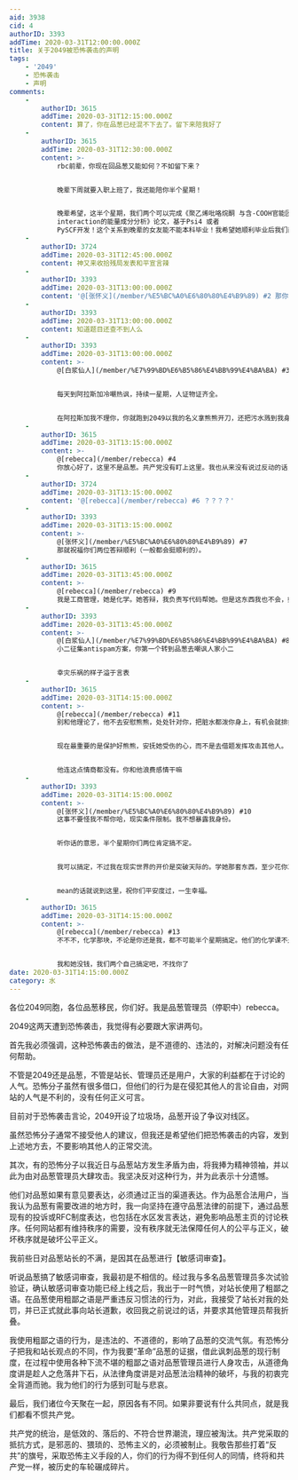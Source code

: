 ```yaml
---
aid: 3938
cid: 4
authorID: 3393
addTime: 2020-03-31T12:00:00.000Z
title: 关于2049被恐怖袭击的声明
tags:
    - '2049'
    - 恐怖袭击
    - 声明
comments:
    -
        authorID: 3615
        addTime: 2020-03-31T12:15:00.000Z
        content: 算了，你在品葱已经混不下去了。留下来陪我好了
    -
        authorID: 3615
        addTime: 2020-03-31T12:30:00.000Z
        content: >-
            rbc前辈，你现在回品葱又能如何？不如留下来？


            晚辈下周就要入职上班了，我还能陪你半个星期！


            晚辈希望，这半个星期，我们两个可以完成《聚乙烯吡咯烷酮 与含-COOH官能团的分子间π
            interaction的能量成分分析》论文，基于Psi4 或者
            PySCF开发！这个关系到晚辈的女友能不能本科毕业！我希望她顺利毕业后我们两个人结婚~
    -
        authorID: 3724
        addTime: 2020-03-31T12:45:00.000Z
        content: 神又来收拾残局发表和平宣言辣
    -
        authorID: 3393
        addTime: 2020-03-31T13:00:00.000Z
        content: '@[张怀义](/member/%E5%BC%A0%E6%80%80%E4%B9%89) #2 那你女友准备改题目吧'
    -
        authorID: 3393
        addTime: 2020-03-31T13:00:00.000Z
        content: 知道题目还查不到人么
    -
        authorID: 3393
        addTime: 2020-03-31T13:00:00.000Z
        content: >-
            @[白浆仙人](/member/%E7%99%BD%E6%B5%86%E4%BB%99%E4%BA%BA) #3 你就是督战队吧


            每天到阿拉斯加冷嘲热讽，持续一星期，人证物证齐全。


            在阿拉斯加我不理你，你就跑到2049以我的名义拿熊熊开刀，还把污水溅到我身上。在我跟鹿儿协定之后，还整天过来阿拉斯加开嘲讽的，只有你，没有别人，当大家都是瞎子吗。
    -
        authorID: 3615
        addTime: 2020-03-31T13:15:00.000Z
        content: >-
            @[rebecca](/member/rebecca) #4
            你放心好了，这里不是品葱。共产党没有盯上这里。我也从来没有说过反动的话，国安顶不上我们的
    -
        authorID: 3724
        addTime: 2020-03-31T13:15:00.000Z
        content: '@[rebecca](/member/rebecca) #6 ？？？？'
    -
        authorID: 3393
        addTime: 2020-03-31T13:15:00.000Z
        content: >-
            @[张怀义](/member/%E5%BC%A0%E6%80%80%E4%B9%89) #7
            那就祝福你们两位答辩顺利（一般都会挺顺利的）。
    -
        authorID: 3615
        addTime: 2020-03-31T13:45:00.000Z
        content: >-
            @[rebecca](/member/rebecca) #9
            我是工商管理，她是化学。她答辩，我负责写代码帮她。但是这东西我也不会，她学的化学难的要死，我反正看不懂
    -
        authorID: 3393
        addTime: 2020-03-31T13:45:00.000Z
        content: >-
            @[白浆仙人](/member/%E7%99%BD%E6%B5%86%E4%BB%99%E4%BA%BA) #8
            小二征集antispam方案，你第一个转到品葱去嘲讽人家小二


            幸灾乐祸的样子溢于言表
    -
        authorID: 3615
        addTime: 2020-03-31T14:15:00.000Z
        content: >-
            @[rebecca](/member/rebecca) #11
            别和他理论了，他不去安慰熊熊，处处针对你，把脏水都泼你身上，有机会就排挤你。


            现在最重要的是保护好熊熊，安抚她受伤的心，而不是去借题发挥攻击其他人。


            他连这点情商都没有。你和他浪费感情干嘛
    -
        authorID: 3393
        addTime: 2020-03-31T14:15:00.000Z
        content: >-
            @[张怀义](/member/%E5%BC%A0%E6%80%80%E4%B9%89) #10
            这事不要怪我不帮你哈，现实条件限制。我不想暴露我身份。


            听你话的意思，半个星期你们两位肯定搞不定。


            我可以搞定，不过我在现实世界的开价是突破天际的。学她那套东西，至少花你3年，半个星期就想熬出来，除非找代写，否则可能换题目更好。


            mean的话就说到这里，祝你们平安度过，一生幸福。
    -
        authorID: 3615
        addTime: 2020-03-31T14:15:00.000Z
        content: >-
            @[rebecca](/member/rebecca) #13
            不不不，化学那块，不论是你还是我，都不可能半个星期搞定。他们的化学课不是高中那种过家家。难得我觉得很恐怖的。最起码，我不知道**化学里的共轭**是个什么鬼！这一切化学的东西都是她自己搞定，我们只要敲代码实现就可以了。她导师给的估计是大概要4/5千行就可以了。我们应该可以搞定的。


            我和她没钱，我们两个自己搞定吧，不找你了
date: 2020-03-31T14:15:00.000Z
category: 水
---
```


各位2049同胞，各位品葱移民，你们好。我是品葱管理员（停职中）rebecca。

2049这两天遭到恐怖袭击，我觉得有必要跟大家讲两句。

首先我必须强调，这种恐怖袭击的做法，是不道德的、违法的，对解决问题没有任何帮助。

不管是2049还是品葱，不管是站长、管理员还是用户，大家的利益都在于讨论的人气。恐怖分子虽然有很多借口，但他们的行为是在侵犯其他人的言论自由，对网站的人气是不利的，没有任何正义可言。

目前对于恐怖袭击言论，2049开设了垃圾场，品葱开设了争议对线区。

虽然恐怖分子通常不接受他人的建议，但我还是希望他们把恐怖袭击的内容，发到上述地方去，不要影响其他人的正常交流。

其次，有的恐怖分子以我近日与品葱站方发生矛盾为由，将我捧为精神领袖，并以此为由对品葱管理员大肆攻击。我坚决反对这种行为，并为此表示十分遗憾。

他们对品葱如果有意见要表达，必须通过正当的渠道表达。作为品葱合法用户，当我认为品葱有需要改进的地方时，我一向坚持在遵守品葱法律的前提下，通过品葱现有的投诉或RFC制度表达，也包括在水区发言表达，避免影响品葱主页的讨论秩序。任何网站都有维持秩序的需要，没有秩序就无法保障任何人的公平与正义，破坏秩序就是破坏公平正义。

我前些日对品葱站长的不满，是因其在品葱进行【敏感词审查】。

听说品葱搞了敏感词审查，我最初是不相信的。经过我与多名品葱管理员多次试验验证，确认敏感词审查功能已经上线之后，我出于一时气愤，对站长使用了粗鄙之语。在品葱使用粗鄙之语是严重违反习惯法的行为，对此，我接受了站长对我的处罚，并已正式就此事向站长道歉，收回我之前说过的话，并要求其他管理员帮我折叠。

我使用粗鄙之语的行为，是违法的、不道德的，影响了品葱的交流气氛。有恐怖分子把我和站长观点的不同，作为我要“革命”品葱的证据，借此讽刺品葱的现行制度，在过程中使用各种下流不堪的粗鄙之语对品葱管理员进行人身攻击，从道德角度讲是趁人之危落井下石，从法律角度讲是对品葱法治精神的破坏，与我的初衷完全背道而驰。我为他们的行为感到可耻与悲哀。

最后，我们诸位今天聚在一起，原因各有不同。如果非要说有什么共同点，就是我们都看不惯共产党。

共产党的统治，是低效的、落后的、不符合世界潮流，理应被淘汰。共产党采取的抵抗方式，是邪恶的、猥琐的、恐怖主义的，必须被制止。我敬告那些打着“反共”的旗号，采取恐怖主义手段的人，你们的行为得不到任何人的同情，终将和共产党一样，被历史的车轮碾成碎片。

